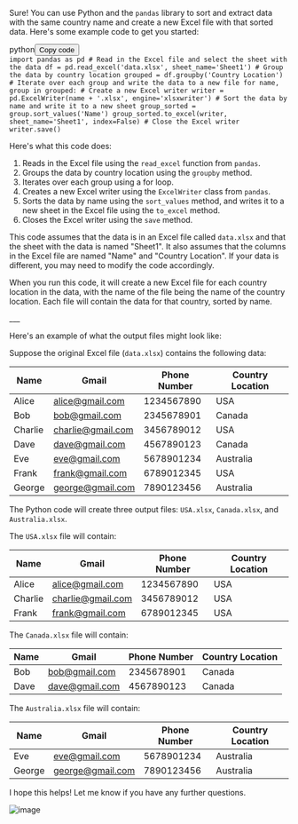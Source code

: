 <div>
<div>
<div>
<div>
<div>
<div>
<p>Sure! You can use Python and the <code>pandas</code> library to sort and extract data with the same country name and create a new Excel file with that sorted data. Here's some example code to get you started:</p>
<div>
<div>python<button>Copy code</button></div>
<div><code>import pandas as pd # Read in the Excel file and select the sheet with the data df = pd.read_excel('data.xlsx', sheet_name='Sheet1') # Group the data by country location grouped = df.groupby('Country Location') # Iterate over each group and write the data to a new file for name, group in grouped: # Create a new Excel writer writer = pd.ExcelWriter(name + '.xlsx', engine='xlsxwriter') # Sort the data by name and write it to a new sheet group_sorted = group.sort_values('Name') group_sorted.to_excel(writer, sheet_name='Sheet1', index=False) # Close the Excel writer writer.save() </code></div>
</div>
<p>Here's what this code does:</p>
<ol>
<li>Reads in the Excel file using the <code>read_excel</code> function from <code>pandas</code>.</li>
<li>Groups the data by country location using the <code>groupby</code> method.</li>
<li>Iterates over each group using a for loop.</li>
<li>Creates a new Excel writer using the <code>ExcelWriter</code> class from <code>pandas</code>.</li>
<li>Sorts the data by name using the <code>sort_values</code> method, and writes it to a new sheet in the Excel file using the <code>to_excel</code> method.</li>
<li>Closes the Excel writer using the <code>save</code> method.</li>
</ol>
<p>This code assumes that the data is in an Excel file called <code>data.xlsx</code> and that the sheet with the data is named "Sheet1". It also assumes that the columns in the Excel file are named "Name" and "Country Location". If your data is different, you may need to modify the code accordingly.</p>
<p>When you run this code, it will create a new Excel file for each country location in the data, with the name of the file being the name of the country location. Each file will contain the data for that country, sorted by name.</p>
</div>
</div>
</div>
</div>
</div>
</div>
<div>
<div>

<div>
<div>
___
</div>
</div>
</div>
</div>
<div>
<div>
<div>
<div>
<div>
<div>
<p>Here's an example of what the output files might look like:</p>
<p>Suppose the original Excel file (<code>data.xlsx</code>) contains the following data:</p>
<table>
<thead>
<tr>
<th>Name</th>
<th>Gmail</th>
<th>Phone Number</th>
<th>Country Location</th>
</tr>
</thead>
<tbody>
<tr>
<td>Alice</td>
<td><a href="mailto:alice@gmail.com" target="_new">alice@gmail.com</a></td>
<td>1234567890</td>
<td>USA</td>
</tr>
<tr>
<td>Bob</td>
<td><a href="mailto:bob@gmail.com" target="_new">bob@gmail.com</a></td>
<td>2345678901</td>
<td>Canada</td>
</tr>
<tr>
<td>Charlie</td>
<td><a href="mailto:charlie@gmail.com" target="_new">charlie@gmail.com</a></td>
<td>3456789012</td>
<td>USA</td>
</tr>
<tr>
<td>Dave</td>
<td><a href="mailto:dave@gmail.com" target="_new">dave@gmail.com</a></td>
<td>4567890123</td>
<td>Canada</td>
</tr>
<tr>
<td>Eve</td>
<td><a href="mailto:eve@gmail.com" target="_new">eve@gmail.com</a></td>
<td>5678901234</td>
<td>Australia</td>
</tr>
<tr>
<td>Frank</td>
<td><a href="mailto:frank@gmail.com" target="_new">frank@gmail.com</a></td>
<td>6789012345</td>
<td>USA</td>
</tr>
<tr>
<td>George</td>
<td><a href="mailto:george@gmail.com" target="_new">george@gmail.com</a></td>
<td>7890123456</td>
<td>Australia</td>
</tr>
</tbody>
</table>
<p>The Python code will create three output files: <code>USA.xlsx</code>, <code>Canada.xlsx</code>, and <code>Australia.xlsx</code>.</p>
<p>The <code>USA.xlsx</code> file will contain:</p>
<table>
<thead>
<tr>
<th>Name</th>
<th>Gmail</th>
<th>Phone Number</th>
<th>Country Location</th>
</tr>
</thead>
<tbody>
<tr>
<td>Alice</td>
<td><a href="mailto:alice@gmail.com" target="_new">alice@gmail.com</a></td>
<td>1234567890</td>
<td>USA</td>
</tr>
<tr>
<td>Charlie</td>
<td><a href="mailto:charlie@gmail.com" target="_new">charlie@gmail.com</a></td>
<td>3456789012</td>
<td>USA</td>
</tr>
<tr>
<td>Frank</td>
<td><a href="mailto:frank@gmail.com" target="_new">frank@gmail.com</a></td>
<td>6789012345</td>
<td>USA</td>
</tr>
</tbody>
</table>
<p>The <code>Canada.xlsx</code> file will contain:</p>
<table>
<thead>
<tr>
<th>Name</th>
<th>Gmail</th>
<th>Phone Number</th>
<th>Country Location</th>
</tr>
</thead>
<tbody>
<tr>
<td>Bob</td>
<td><a href="mailto:bob@gmail.com" target="_new">bob@gmail.com</a></td>
<td>2345678901</td>
<td>Canada</td>
</tr>
<tr>
<td>Dave</td>
<td><a href="mailto:dave@gmail.com" target="_new">dave@gmail.com</a></td>
<td>4567890123</td>
<td>Canada</td>
</tr>
</tbody>
</table>
<p>The <code>Australia.xlsx</code> file will contain:</p>
<table>
<thead>
<tr>
<th>Name</th>
<th>Gmail</th>
<th>Phone Number</th>
<th>Country Location</th>
</tr>
</thead>
<tbody>
<tr>
<td>Eve</td>
<td><a href="mailto:eve@gmail.com" target="_new">eve@gmail.com</a></td>
<td>5678901234</td>
<td>Australia</td>
</tr>
<tr>
<td>George</td>
<td><a href="mailto:george@gmail.com" target="_new">george@gmail.com</a></td>
<td>7890123456</td>
<td>Australia</td>
</tr>
</tbody>
</table>
<p>I hope this helps! Let me know if you have any further questions.</p>
</div>
</div>
</div>
</div>
</div>
</div>


![image](https://user-images.githubusercontent.com/22988682/219212314-1a7a9fb1-18f2-49b0-b635-5765c55722ce.png)
